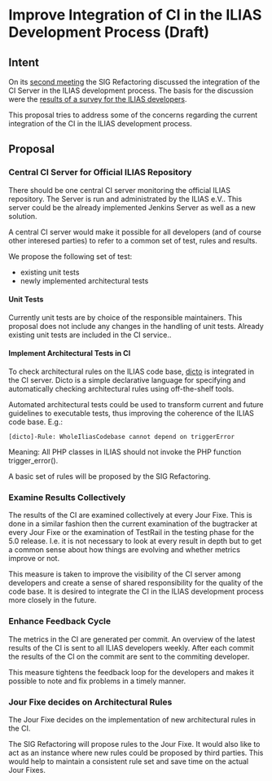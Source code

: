 # Improve Integration of CI in the ILIAS Development Process (Draft)

## Intent

On its [second meeting](http://www.ilias.de/docu/goto_docu_file_4640_download.html) 
the SIG Refactoring discussed the integration of the CI Server in the ILIAS
development process. The basis for the discussion were the [results of a survey for 
the ILIAS developers](http://www.ilias.de/docu/goto_docu_file_4607_download.html).

This proposal tries to address some of the concerns regarding the current integration 
of the CI in the ILIAS development process.

## Proposal

### Central CI Server for Official ILIAS Repository
There should be one central CI server monitoring the official ILIAS repository. The
Server is run and administrated by the ILIAS e.V.. This server could be the already
implemented Jenkins Server as well as a new solution.

A central CI server would make it possible for all developers (and of course other
interesed parties) to refer to a common set of test, rules and results. 

We propose the following set of test:
- existing unit tests
- newly implemented architectural tests

#### Unit Tests
Currently unit tests are by choice of the responsible maintainers. This proposal does
not include any changes in the handling of unit tests. Already existing unit tests are 
included in the CI service..

#### Implement Architectural Tests in CI
To check architectural rules on the ILIAS code base, [dicto](http://scg.unibe.ch/dicto/)
is integrated in the CI server. Dicto is a simple declarative language for specifying and
automatically checking architectural rules using off-the-shelf tools.

Automated architectural tests could be used to transform current and future guidelines
to executable tests, thus improving the coherence of the ILIAS code base. E.g.: 
```
[dicto]-Rule: WholeIliasCodebase cannot depend on triggerError
```
Meaning: All PHP classes in ILIAS should not invoke the PHP function trigger_error().

A basic set of rules will be proposed by the SIG Refactoring.

### Examine Results Collectively
The results of the CI are examined collectively at every Jour Fixe. This is done in
a similar fashion then the current examination of the bugtracker at every Jour Fixe
or the examination of TestRail in the testing phase for the 5.0 release.
I.e. it is not necessary to look at every result in depth but to get a common sense
about how things are evolving and whether metrics improve or not. 

This measure is taken to improve the visibility of the CI server among developers
and create a sense of shared responsibility for the quality of the code base. It is
desired to integrate the CI in the ILIAS development process more closely in the 
future.

### Enhance Feedback Cycle 
The metrics in the CI are generated per commit. An overview of the latest results
of the CI is sent to all ILIAS developers weekly. After each commit the results of
the CI on the commit are sent to the commiting developer.

This measure tightens the feedback loop for the developers and makes it possible to
note and fix problems in a timely manner.

### Jour Fixe decides on Architectural Rules 
The Jour Fixe decides on the implementation of new architectural rules in the CI. 

The SIG Refactoring will propose rules to the Jour Fixe. It would also like to act 
as an instance where new rules could be proposed by third parties. This would help
to maintain a consistent rule set and save time on the actual Jour Fixes.
